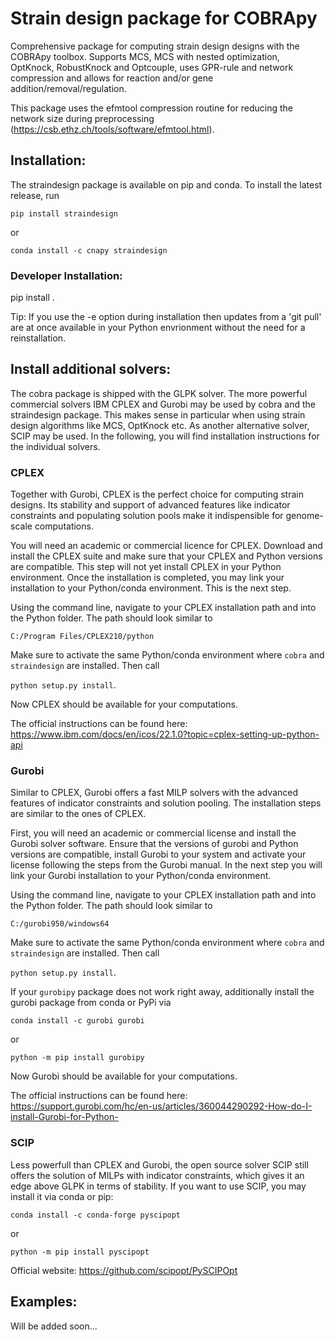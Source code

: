 # Strain design package for COBRApy
Comprehensive package for computing strain design designs with the COBRApy toolbox. Supports MCS, MCS with nested optimization, OptKnock, RobustKnock and Optcouple, uses GPR-rule and network compression and allows for reaction and/or gene addition/removal/regulation.

This package uses the efmtool compression routine for reducing the network size during preprocessing (https://csb.ethz.ch/tools/software/efmtool.html).

## Installation:

The straindesign package is available on pip and conda. To install the latest release, run

```pip install straindesign```

or

```conda install -c cnapy straindesign```

### Developer Installation:
pip install .

Tip: If you use the -e option during installation then updates from a 'git pull' are at once available in your Python envrionment without the need for a reinstallation.

## Install additional solvers:
The cobra package is shipped with the GLPK solver. The more powerful commercial solvers IBM CPLEX and Gurobi may be used by cobra and the straindesign package. This makes sense in particular when using strain design algorithms like MCS, OptKnock etc. As another alternative solver, SCIP may be used. In the following, you will find installation instructions for the individual solvers.

### CPLEX
Together with Gurobi, CPLEX is the perfect choice for computing strain designs. Its stability and support of advanced features like indicator constraints and populating solution pools make it indispensible for genome-scale computations.

You will need an academic or commercial licence for CPLEX. Download and install the CPLEX suite and make sure that your CPLEX and Python versions are compatible. This step will not yet install CPLEX in your Python environment. Once the installation is completed, you may link your installation to your Python/conda environment. This is the next step.

Using the command line, navigate to your CPLEX installation path and into the Python folder. The path should look similar to 

`C:/Program Files/CPLEX210/python`

Make sure to activate the same Python/conda environment where `cobra` and `straindesign` are installed. Then call 

`python setup.py install`. 

Now CPLEX should be available for your computations.

The official instructions can be found here: https://www.ibm.com/docs/en/icos/22.1.0?topic=cplex-setting-up-python-api

### Gurobi
Similar to CPLEX, Gurobi offers a fast MILP solvers with the advanced features of indicator constraints and solution pooling. The installation steps are similar to the ones of CPLEX.

First, you will need an academic or commercial license and install the Gurobi solver software. Ensure that the versions of gurobi and Python versions are compatible, install Gurobi to your system and activate your license following the steps from the Gurobi manual. In the next step you will link your Gurobi installation to your Python/conda environment.

Using the command line, navigate to your CPLEX installation path and into the Python folder. The path should look similar to 

`C:/gurobi950/windows64`

Make sure to activate the same Python/conda environment where `cobra` and `straindesign` are installed. Then call 

`python setup.py install`.

If your `gurobipy` package does not work right away, additionally install the gurobi package from conda or PyPi via

`conda install -c gurobi gurobi`

or

`python -m pip install gurobipy`

Now Gurobi should be available for your computations.

The official instructions can be found here: https://support.gurobi.com/hc/en-us/articles/360044290292-How-do-I-install-Gurobi-for-Python-

### SCIP
Less powerfull than CPLEX and Gurobi, the open source solver SCIP still offers the solution of MILPs with indicator constraints, which gives it an edge above GLPK in terms of stability. If you want to use SCIP, you may install it via conda or pip:

`conda install -c conda-forge pyscipopt`

or

`python -m pip install pyscipopt`

Official website: https://github.com/scipopt/PySCIPOpt

## Examples:

Will be added soon...
